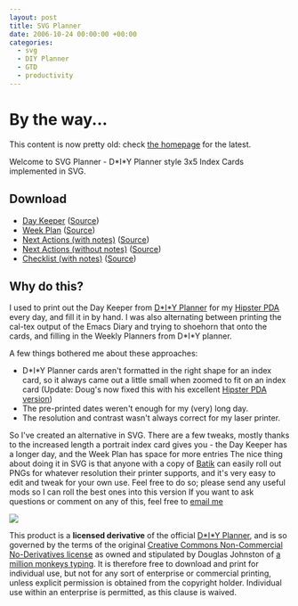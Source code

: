 ```yaml
---
layout: post
title: SVG Planner
date: 2006-10-24 00:00:00 +00:00
categories:
  - svg
  - DIY Planner
  - GTD
  - productivity
---
```

<div class='alert'><h1>By the way...</h1><p>This content is now pretty old: check <a href='/'>the homepage</a> for the latest.</p></div>

Welcome to SVG Planner - D\*I\*Y Planner style 3x5 Index Cards implemented in SVG.

Download
--------

* [Day Keeper](/files/daykeeper.png) ([Source](/files/daykeeper.svg))
* [Week Plan](/files/week.png) ([Source](/files/week.svg))
* [Next Actions (with notes)](/files/next_actions.png) ([Source](/files/next_actions.svg))
* [Next Actions (without notes)](/files/next_actions_nonotes.png) ([Source](/files/next_actions_nonotes.svg))
* [Checklist (with notes)](/files/checklist.png) ([Source](/files/checklist.svg))

Why do this?
------------

I used to print out the Day Keeper from [D\*I\*Y Planner](http://www.douglasjohnston.net/weblog/archives/2005/03/28/diyplanner2/) for my [Hipster PDA](http://www.hipsterpda.com) every day, and fill it in by hand. I was also alternating between printing the cal-tex output of the Emacs Diary and trying to shoehorn that onto the cards, and filling in the Weekly Planners from D\*I\*Y planner.

A few things bothered me about these approaches:

* D\*I\*Y Planner cards aren't formatted in the right shape for an index card, so it always came out a little small when zoomed to fit on an index card (Update: Doug's now fixed this with his excellent [Hipster PDA version](http://www.douglasjohnston.net/templates/hipsterpda.html))
* The pre-printed dates weren't enough for my (very) long day.
* The resolution and contrast wasn't always correct for my laser printer.

So I've created an alternative in SVG. There are a few tweaks, mostly thanks to the increased length a portrait index card gives you - the Day Keeper has a longer day, and the Week Plan has space for more entries
The nice thing about doing it in SVG is that anyone with a copy of [Batik](http://xml.apache.org/batik/) can easily roll out PNGs for whatever resolution their printer supports, and it's very easy to edit and tweak for your own use. Feel free to do so; please send any useful mods so I can roll the best ones into this version
If you want to ask questions or comment on any of this, feel free to <a href='mailto:info@edendevelopment.co.uk'>email me</a>

<p><a href="http://www.douglasjohnston.net/weblog/archives/2005/03/28/diyplanner2/"><img src="http://www.douglasjohnston.net/templates/logos/logo_web_tiny.gif" border="0"/></a></p>

This product is a <strong>licensed derivative</strong> of the official [D\*I\*Y Planner](http://www.douglasjohnston.net/templates/), and is so governed by the terms of the  original [Creative Commons Non-Commercial No-Derivatives license](http://www.creativecommons.org/licenses/by-nc-nd/2.0/) as owned and stipulated by Douglas Johnston of [a million monkeys typing](http://www.douglasjohnston.net/weblog/). It is therefore free to download and print for individual use, but not for any sort of enterprise or commercial printing, unless explicit permission is obtained from the copyright holder. Individual use within an enterprise is permitted, as this clause is waived.

